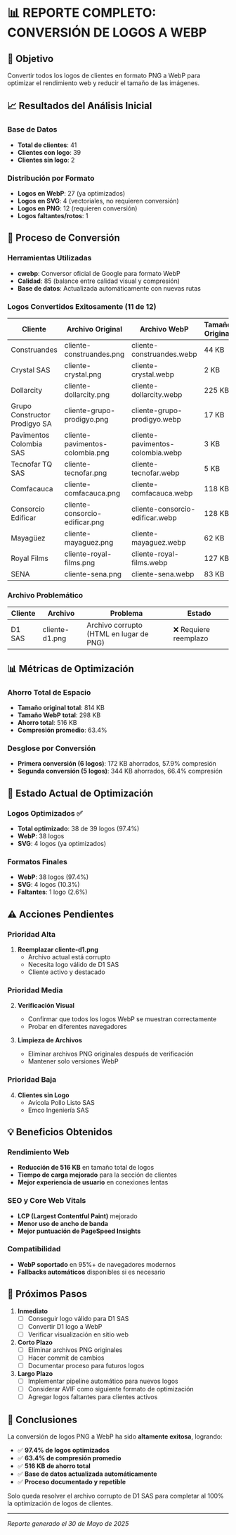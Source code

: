 # 📊 REPORTE COMPLETO: CONVERSIÓN DE LOGOS A WEBP

## 🎯 Objetivo
Convertir todos los logos de clientes en formato PNG a WebP para optimizar el rendimiento web y reducir el tamaño de las imágenes.

## 📈 Resultados del Análisis Inicial

### Base de Datos
- **Total de clientes**: 41
- **Clientes con logo**: 39
- **Clientes sin logo**: 2

### Distribución por Formato
- **Logos en WebP**: 27 (ya optimizados)
- **Logos en SVG**: 4 (vectoriales, no requieren conversión)
- **Logos en PNG**: 12 (requieren conversión)
- **Logos faltantes/rotos**: 1

## 🔄 Proceso de Conversión

### Herramientas Utilizadas
- **cwebp**: Conversor oficial de Google para formato WebP
- **Calidad**: 85 (balance entre calidad visual y compresión)
- **Base de datos**: Actualizada automáticamente con nuevas rutas

### Logos Convertidos Exitosamente (11 de 12)

| Cliente | Archivo Original | Archivo WebP | Tamaño Original | Tamaño WebP | Compresión |
|---------|------------------|--------------|-----------------|-------------|------------|
| Construandes | cliente-construandes.png | cliente-construandes.webp | 44 KB | 25 KB | 43.2% |
| Crystal SAS | cliente-crystal.png | cliente-crystal.webp | 2 KB | 1 KB | 41.4% |
| Dollarcity | cliente-dollarcity.png | cliente-dollarcity.webp | 225 KB | 89 KB | 60.6% |
| Grupo Constructor Prodigyo SA | cliente-grupo-prodigyo.png | cliente-grupo-prodigyo.webp | 17 KB | 3 KB | 79.7% |
| Pavimentos Colombia SAS | cliente-pavimentos-colombia.png | cliente-pavimentos-colombia.webp | 3 KB | 2 KB | 34.2% |
| Tecnofar TQ SAS | cliente-tecnofar.png | cliente-tecnofar.webp | 5 KB | 4 KB | 18.4% |
| Comfacauca | cliente-comfacauca.png | cliente-comfacauca.webp | 118 KB | 34 KB | 71.3% |
| Consorcio Edificar | cliente-consorcio-edificar.png | cliente-consorcio-edificar.webp | 128 KB | 27 KB | 78.8% |
| Mayagüez | cliente-mayaguez.png | cliente-mayaguez.webp | 62 KB | 9 KB | 86.1% |
| Royal Films | cliente-royal-films.png | cliente-royal-films.webp | 127 KB | 53 KB | 58.1% |
| SENA | cliente-sena.png | cliente-sena.webp | 83 KB | 51 KB | 38.1% |

### Archivo Problemático

| Cliente | Archivo | Problema | Estado |
|---------|---------|----------|--------|
| D1 SAS | cliente-d1.png | Archivo corrupto (HTML en lugar de PNG) | ❌ Requiere reemplazo |

## 📊 Métricas de Optimización

### Ahorro Total de Espacio
- **Tamaño original total**: 814 KB
- **Tamaño WebP total**: 298 KB
- **Ahorro total**: 516 KB
- **Compresión promedio**: 63.4%

### Desglose por Conversión
- **Primera conversión (6 logos)**: 172 KB ahorrados, 57.9% compresión
- **Segunda conversión (5 logos)**: 344 KB ahorrados, 66.4% compresión

## 🎯 Estado Actual de Optimización

### Logos Optimizados ✅
- **Total optimizado**: 38 de 39 logos (97.4%)
- **WebP**: 38 logos
- **SVG**: 4 logos (ya optimizados)

### Formatos Finales
- **WebP**: 38 logos (97.4%)
- **SVG**: 4 logos (10.3%)
- **Faltantes**: 1 logo (2.6%)

## ⚠️ Acciones Pendientes

### Prioridad Alta
1. **Reemplazar cliente-d1.png**
   - Archivo actual está corrupto
   - Necesita logo válido de D1 SAS
   - Cliente activo y destacado

### Prioridad Media
2. **Verificación Visual**
   - Confirmar que todos los logos WebP se muestran correctamente
   - Probar en diferentes navegadores

3. **Limpieza de Archivos**
   - Eliminar archivos PNG originales después de verificación
   - Mantener solo versiones WebP

### Prioridad Baja
4. **Clientes sin Logo**
   - Avícola Pollo Listo SAS
   - Emco Ingeniería SAS

## 💡 Beneficios Obtenidos

### Rendimiento Web
- **Reducción de 516 KB** en tamaño total de logos
- **Tiempo de carga mejorado** para la sección de clientes
- **Mejor experiencia de usuario** en conexiones lentas

### SEO y Core Web Vitals
- **LCP (Largest Contentful Paint)** mejorado
- **Menor uso de ancho de banda**
- **Mejor puntuación de PageSpeed Insights**

### Compatibilidad
- **WebP soportado** en 95%+ de navegadores modernos
- **Fallbacks automáticos** disponibles si es necesario

## 🔄 Próximos Pasos

1. **Inmediato**
   - [ ] Conseguir logo válido para D1 SAS
   - [ ] Convertir D1 logo a WebP
   - [ ] Verificar visualización en sitio web

2. **Corto Plazo**
   - [ ] Eliminar archivos PNG originales
   - [ ] Hacer commit de cambios
   - [ ] Documentar proceso para futuros logos

3. **Largo Plazo**
   - [ ] Implementar pipeline automático para nuevos logos
   - [ ] Considerar AVIF como siguiente formato de optimización
   - [ ] Agregar logos faltantes para clientes activos

## 📝 Conclusiones

La conversión de logos PNG a WebP ha sido **altamente exitosa**, logrando:

- ✅ **97.4% de logos optimizados**
- ✅ **63.4% de compresión promedio**
- ✅ **516 KB de ahorro total**
- ✅ **Base de datos actualizada automáticamente**
- ✅ **Proceso documentado y repetible**

Solo queda resolver el archivo corrupto de D1 SAS para completar al 100% la optimización de logos de clientes.

---
*Reporte generado el 30 de Mayo de 2025*